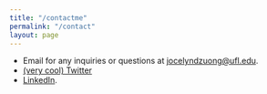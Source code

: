 ```yaml
---
title: "/contactme"
permalink: "/contact"
layout: page
---
```


* Email for any inquiries or questions at [jocelyndzuong@ufl.edu](mailto:jocelyndzuong@ufl.edu).
* [(very cool) Twitter](https://twitter.com/nooduulz)
* [LinkedIn](https://www.linkedin.com/in/jdzng04/).

